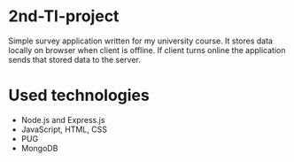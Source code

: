 # 2nd-TI-project
Simple survey application written for my university course. It stores data locally on browser when client is offline. If client turns online the application sends that stored data to the server. 
# Used technologies
- Node.js and Express.js
- JavaScript, HTML, CSS
- PUG
- MongoDB
